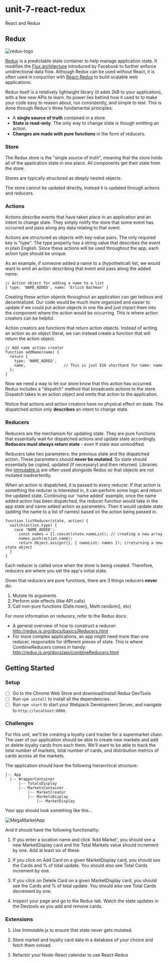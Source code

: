 # unit-7-react-redux
React and Redux

## Redux
![redux-logo](https://camo.githubusercontent.com/f28b5bc7822f1b7bb28a96d8d09e7d79169248fc/687474703a2f2f692e696d6775722e636f6d2f4a65567164514d2e706e67)

[Redux](http://redux.js.org/) is a predictable state container to help manage application state. 
It modifies the [Flux architecture](https://facebook.github.io/flux/docs/overview.html) introduced by Facebook to further enforce unidirectional data flow. 
Although Redux can be used without React, it is often used in conjuction with [React-Redux](https://github.com/reactjs/react-redux) to build scalable web applications.

Redux itself is a relatively lightwight library (it adds 2kB to your application), with a few new APIs to learn.
Its power lies behind how it used to to make your code easy to reason about, run consistently, and simple to test.
This is done through Redux's three fundamental principles:

* A **single source of truth** contained in a store.
* **State is read-only**. The only way to change state is though emitting an action.
* **Changes are made with pure functions** in the form of reducers.

### Store

The Redux store is the "single source of truth", meaning that the store holds all of the application state in one place. All components get their state from the store. 

Stores are typically structured as deeply nested objects.

The store cannot be updated directly, instead it is updated through actions and reducers.

### Actions

Actions describe events that have taken place in an application and an intent to change state. They simply notify the store that some event has occurred and pass along any data relating to that event.

Actions are structured as objects with key-value pairs. The only required key is "type". The type property has a string value that describes the event in plain English. Since these actions will be used throughout the app, each action type should be unique.

As an example, if someone added a name to a (hypothetical) list, we would want to emit an action describing that event and pass along the added name:

```
// Action object for adding a name to a list
{ type: 'NAME_ADDED', name: 'Erlich Bachman' }
```
Creating these action objects throughout an application can get tedious and decentralized. Our code would be much more organized and easier to update if we could put action objects in one file and just import them into the component where the action would be occurring. This is where action creators can be helpful.

Action creators are functions that return action objects. Instead of writing an action as an object literal, we can instead create a function that will return the action object.

```
// Add name action creator
function addName(name) {
  return {
    type: 'NAME_ADDED',
    name,                 // This is just ES6 shorthand for name: name
  };
}
```
Now we need a way to let our store know that this action has occurred. Redux includes a "dispatch" method that broadcasts actions to the store. Dispatch takes in an action object and emits that action to the application.

Notice that actions and action creators have no physical effect on state. The dispatched action only **describes** an intent to change state.

### Reducers

Reducers are the mechanism for updating state. They are pure functions that essentially wait for dispatched actions and update state accordingly. **Reducers must always return state** - even if state was unmodified.

Reducers take two parameters: the previous state and the dispatched action. These parameters should **never be mutated**. So state should essentially be copied, updated (if necessary) and then returned. Libraries like [immutable.js](https://facebook.github.io/immutable-js/) are often used alongside Redux so that objects are not mutated inadvertently.

When an action is dispatched, it is passed to every reducer. If that action is something the reducer is interested in, it can perform some logic and return the updated state. Continuing our 'name added' example, once the name added action has been dispatched, the reducer function would take in the app state and name added action as parameters. Then it would update state (adding the name to a list of names) based on the action being passed in.

```
function listReducer(state, action) {
  switch(action.type) {
    case 'NAME_ADDED':
      const names = [].concat(state.nameList); // creating a new array
      names.push(action.name);
      return Object.assign({}, { nameList: names }); //returning a new state object
  }
}
``` 

Each reducer is called once when the store is being created. Therefore, reducers are where you set the app's initial state.

Given that reducers are pure functions, there are 3 things reducers **never** do:

1. Mutate its arguments
2. Perform side effects (like API calls)
3. Call non-pure functions (Date.now(), Math.random(), etc)

For more information on reducers, refer to the Redux docs:
- A general overview of how to construct a reducer: http://redux.js.org/docs/basics/Reducers.html
- For more complex applications, an app might need more than one reducer, responsible for different pieces of state. This is where CombineReducers comes in handy: http://redux.js.org/docs/api/combineReducers.html

## Getting Started

### Setup

- [ ] Go to the Chrome Web Store and download/install Redux DevTools
- [ ] Run `npm install` to install all the dependencies. 
- [ ] Run `npm start` to start your Webpack Development Server, and navigate to `http://localhost:8080`. 

### Challenges

For this unit, we'll be creating a loyalty card tracker for a supermarket chain. The user of our application should be able to create new markets and add or delete loyalty cards from each them.  We'll want to be able to track the total number of markets, total number of cards, and distribution metrics of cards across all the markets.  

The application should have the following hierarchical structure:

````   
|-- App
  |-- WrapperContainer
      |-- TotalsDisplay
      |-- MarketsContainer
          |-- MarketCreator
          |—- MarketsDisplay
              |—- MarketDisplay      
````

Your app should look something like this... 

![MegaMarketApp](https://github.com/CodesmithLLC/unit-7-react-redux/blob/master/MegaMarketApp.png)

And it should have the following functionality: 

1. If you enter a location name and click 'Add Market', you should see a new MarketDisplay card and the Total Markets value should increment by one.  Add at least six of these.

2. If you click on Add Card on a given MarketDisplay card, you should see the Cards and % of total update.  You should also see Total Cards increment by one.

3. If you click on Delete Card on a given MarketDisplay card, you should see the Cards and % of total update.  You should also see Total Cards decrement by one.

4. Inspect your page and go to the Redux tab.  Watch the state updates in the Devtools as you add and remove cards.

### Extensions

1. Use Immutable.js to ensure that state never gets mutated.

2. Store market and loyalty card data in a database of your choice and fetch them onload.

3. Refactor your Node-React calendar to use React-Redux

